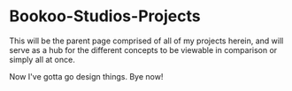 # Bookoo-Studios-Projects
This will be the parent page comprised of all of my projects herein, and will serve as a hub for the different concepts to be viewable in comparison or simply all at once.

Now I've gotta go design things. Bye now!    
